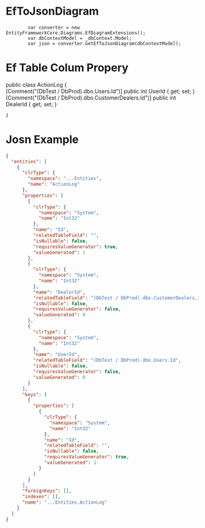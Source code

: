 # EfToJsonDiagram

            var converter = new EntityFrameworkCore.Diagrams.EfDiagramExtensions();
            var dbContextModel = _dbContext.Model;
            var json = converter.GetEfToJsonDiagram(dbContextModel);


# Ef Table Colum Propery
 public class ActionLog
    {   
        [Comment("(DbTest / DbProd).dbo.Users.Id")]
        public int UserId { get; set; }
        [Comment("(DbTest / DbProd).dbo.CustomerDealers.Id")]
        public int DealerId { get; set; }
        
    }
    
# Josn Example
```json
{
  "entities": [
    {
      "clrType": {
        "namespace": "...Entities",
        "name": "ActionLog"
      },
      "properties": [
        {
          "clrType": {
            "namespace": "System",
            "name": "Int32"
          },
          "name": "Id",
          "relatedTableField": "",
          "isNullable": false,
          "requiresValueGenerator": true,
          "valueGenerated": 1
        },
        {
          "clrType": {
            "namespace": "System",
            "name": "Int32"
          },
          "name": "DealerId",
          "relatedTableField": "(DbTest / DbProd).dbo.CustomerDealers.Id",
          "isNullable": false,
          "requiresValueGenerator": false,
          "valueGenerated": 0
        },
        {
          "clrType": {
            "namespace": "System",
            "name": "Int32"
          },
          "name": "UserId",
          "relatedTableField": "(DbTest / DbProd).dbo.Users.Id",
          "isNullable": false,
          "requiresValueGenerator": false,
          "valueGenerated": 0
        }
      ],
      "keys": [
        {
          "properties": [
            {
              "clrType": {
                "namespace": "System",
                "name": "Int32"
              },
              "name": "Id",
              "relatedTableField": "",
              "isNullable": false,
              "requiresValueGenerator": true,
              "valueGenerated": 1
            }
          ]
        }
      ],
      "foreignKeys": [],
      "indexes": [],
      "name": "...Entities.ActionLog"
    }
  ]
}
